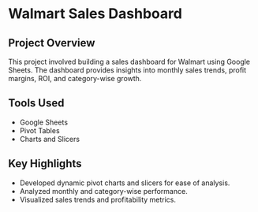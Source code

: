 # Walmart Sales Dashboard

## Project Overview
This project involved building a sales dashboard for Walmart using Google Sheets. The dashboard provides insights into monthly sales trends, profit margins, ROI, and category-wise growth.

## Tools Used
- Google Sheets
- Pivot Tables
- Charts and Slicers

## Key Highlights
- Developed dynamic pivot charts and slicers for ease of analysis.
- Analyzed monthly and category-wise performance.
- Visualized sales trends and profitability metrics.
